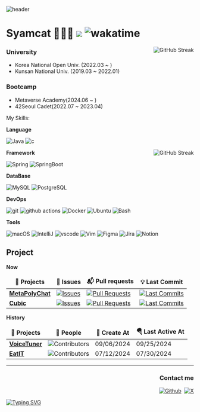 ![header](https://capsule-render.vercel.app/api?type=waving&height=250&color=gradient&text=Syamcat's%20github&section=header&textBg=false&fontSize=60&fontAlign=70&fontAlignY=31&animation=fadeIn)
# Syamcat 🧑🏻‍💻 ![](https://visitor-badge.laobi.icu/badge?page_id=syamcat.readme) ![wakatime](https://wakatime.com/badge/user/1cf75f2c-c73f-4493-b9ab-6e0a11fa7fdb.svg)

<picture>
  <a href="https://git.io/streak-stats"><img id="streak-stats" src="https://streak-stats.demolab.com?user=syamcat&theme=tokyonight&hide_border=true&border_radius=3&locale=en&date_format=%5BY%20%5DM%20j&card_width=400&card_height=180" alt="GitHub Streak" align=right /></a>
</picture>

### University

- Korea National Open Univ. (2022.03 ~ )
- Kunsan National Univ. (2019.03 ~ 2022.01)

### Bootcamp

- Metaverse Academy(2024.06 ~ )
- 42Seoul Cadet(2022.07 ~ 2023.04)

My Skills:

**Language**

<p>
  <img alt="Java" src="https://img.shields.io/badge/Java-007396?style=flat" />
  <img alt="c" src="https://img.shields.io/badge/C-A8B9CC?style=flat&logo=c&logoColor=white" />
</p>

<picture>
  <a href="https://git.io/streak-stats"><img src="https://github-readme-stats.vercel.app/api/top-langs/?username=syamcat&layout=compact&theme=tokyonight&hide_border=true" alt="GitHub Streak" align=right /></a>
</picture>

**Framework**

<p>
  <img alt="Spring" src="https://img.shields.io/badge/Spring-6DB33F?style=flat&logo=spring&logoColor=white" />
  <img alt="SpringBoot" src="https://img.shields.io/badge/SpringBoot-6DB33F?style=flat&logo=springboot&logoColor=white" />
</p>

**DataBase**

<p>
  <img alt="MySQL" src="https://img.shields.io/badge/MySQL-4479A1?style=flat&logo=MySQL&logoColor=white" />
  <img alt="PostgreSQL" src="https://img.shields.io/badge/PostgreSQL-4169E1?style=flat&logo=postgresql&logoColor=white" />
</p>

**DevOps**

<p>
  <img alt="git" src="https://img.shields.io/badge/Git-F05032?style=flat&logo=git&logoColor=white" />
  <img alt="github actions"
    src="https://img.shields.io/badge/-Github_Actions-2088FF?style=flat&logo=github-actions&logoColor=white" />
  <img alt="Docker" src="https://img.shields.io/badge/Docker-46a2f1?style=flat&logo=docker&logoColor=white" />
  <img alt="Ubuntu" src="https://img.shields.io/badge/Ubuntu-E95420?style=flat&logo=ubuntu&logoColor=white" />
  <img alt="Bash" src="https://img.shields.io/badge/Bash-4EAA25?style=flat&logo=gnubash&logoColor=white" />
</p>

**Tools**

<p>
  <img alt="macOS" src="https://img.shields.io/badge/-macOS-333?style=flat&logo=apple&logoColor=white" />
  <img alt="IntelliJ" src="https://img.shields.io/badge/IntelliJ-000000?style=flat&logo=intellijidea&logoColor=white" />
  <img alt="vscode" src="https://img.shields.io/badge/Visual%20Studio%20Code-blue?style=flat&logo=visual-studio-code&logoColor=ffffff" />
  <img alt="Vim" src="https://img.shields.io/badge/Vim-019733?style=flat&logo=vim&logoColor=white" />
  <img alt="Figma" src="https://img.shields.io/badge/Figma-F24E1E?style=flat&logo=figma&logoColor=white" />
  <img alt="Jira" src="https://img.shields.io/badge/Jira-0052CC?style=flat&logo=jira&logoColor=white" />
  <img alt="Notion" src="https://img.shields.io/badge/Notion-000000?style=flat&logo=notion&logoColor=white" />
</p>


## Project

**Now**

<table><thead align=center><tr border: none;><td><b>🚀 Projects</b></td><td><b>🔔 Issues</b></td><td><b>📬 Pull requests</b></td><td><b>💡 Last Commit</b></td></tr></thead><tbody><tr><td><a href=https://github.com/MetaPolyChat/PolyChat-BE><b>MetaPolyChat</b></a></td><td><a href=https://github.com/MetaPolyChat/PolyChat-BE/issues target=_blank><img alt=Issues src="https://img.shields.io/github/issues/MetaPolyChat/PolyChat-BE?style=flat&labelColor=343b41"></a></td><td><a href=https://github.com/MetaPolyChat/PolyChat-BE/pulls target=_blank><img alt="Pull Requests"src="https://img.shields.io/github/issues-pr/MetaPolyChat/PolyChat-BE?style=flat&labelColor=343b41"></a></td><td><a href=https://github.com/MetaPolyChat/PolyChat-BE/commits target=_blank><img alt="Last Commits"src="https://img.shields.io/github/last-commit/MetaPolyChat/PolyChat-BE?style=flat&labelColor=343b41"></a></tr><td><a href=https://github.com/Mtvs-FinalProject/backend><b>Cubic</b></a></td><td><a href=https://github.com/Mtvs-FinalProject/backend/issues target=_blank><img alt=Issues src="https://img.shields.io/github/issues/Mtvs-FinalProject/backend?style=flat&labelColor=343b41"></a></td><td><a href=https://github.com/Mtvs-FinalProject/backend/pulls target=_blank><img alt="Pull Requests"src="https://img.shields.io/github/issues-pr/Mtvs-FinalProject/backend?style=flat&labelColor=343b41"></a></td><td><a href=https://github.com/Mtvs-FinalProject/backend/commits target=_blank><img alt="Last Commits"src="https://img.shields.io/github/last-commit/Mtvs-FinalProject/backend?style=flat&labelColor=343b41"></a></td></tr><tr></tr></tbody></table>

**History**

<table><thead align=center><tr border: none;><td><b>🚀 Projects</b></td><td><b>👥 People</b></td><td><b>🛫 Create At</b></td><td><b>🪂 Last Active At</b></td></tr></thead><tbody><tr><td><a href=https://github.com/MTVS-VoiceTuner/VoiceTuner-BackEnd-BE target=_blank><b>VoiceTuner</b></a></td><td><img alt="Contributors" src="https://img.shields.io/github/contributors/MTVS-VoiceTuner/VoiceTuner-BackEnd-BE
?style=flat&labelColor=343b41"></td><td>09/06/2024</td><td>09/25/2024</td></tr><tr><td><a href=https://github.com/Practice-i5/EatIT target=_blank><b>EatIT</b></a> <a href=https://react-typewriter.vercel.app/ target=_blank></a></td><td><img alt="Contributors" src="https://img.shields.io/github/contributors/Practice-i5/EatIT
?style=flat&labelColor=343b41"></td><td>07/12/2024</td><td>07/30/2024</td></tr></tr></tbody></table>

<hr>
<h3 align=right>Contact me</h3>

<p align=right><a href="https://github.com/syamcat" target="_blank"><img alt="Github" src="https://img.shields.io/badge/GitHub-%2312100E.svg?&style=for-the-badge&logo=Github&logoColor=white" /></a> <a href="https://www.linkedin.com/in/도현-김-a86136271/?locale=ja_JP"><img alt="" src='https://img.shields.io/badge/LinkedIn-0A66C2.svg?&style=for-the-badge&logo=linkedin&logoColor=white' /></a> <a href="https://x.com/Gaon333" target="_blank"><img alt="X" src="https://img.shields.io/badge/X-000000.svg?&style=for-the-badge&logo=x&logoColor=white" target="_blank"/> </a>

<a href="https://git.io/typing-svg"><img src="https://readme-typing-svg.demolab.com?font=Fira+Code&pause=1000&center=true&vCenter=true&width=435&lines=Thank+you+for+visiting+my+GitHub" alt="Typing SVG" align=center /></a>




